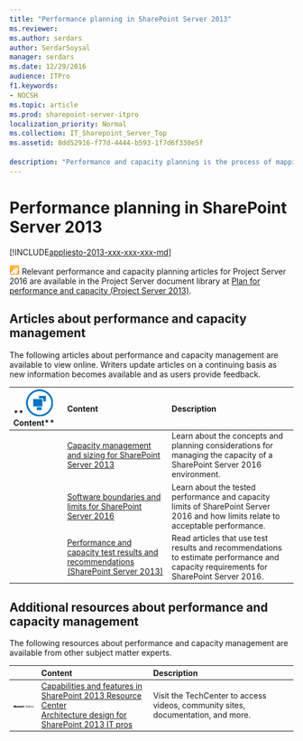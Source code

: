 ```yaml
---
title: "Performance planning in SharePoint Server 2013"
ms.reviewer: 
ms.author: serdars
author: SerdarSoysal
manager: serdars
ms.date: 12/29/2016
audience: ITPro
f1.keywords:
- NOCSH
ms.topic: article
ms.prod: sharepoint-server-itpro
localization_priority: Normal
ms.collection: IT_Sharepoint_Server_Top
ms.assetid: 8dd52916-f77d-4444-b593-1f7d6f330e5f

description: "Performance and capacity planning is the process of mapping your solution design for SharePoint Server to a farm size and set of hardware that supports your business goals."
---
```


# Performance planning in SharePoint Server 2013

[!INCLUDE[appliesto-2013-xxx-xxx-xxx-md](../includes/appliesto-2013-xxx-xxx-xxx-md.md)]
  
![Small icon representing Microsoft Project](../media/ProjectIconSmall.png) Relevant performance and capacity planning articles for Project Server 2016 are available in the Project Server document library at [Plan for performance and capacity (Project Server 2013)](/project/plan-for-performance-and-capacity-in-project-server-2013).
  
## Articles about performance and capacity management

The following articles about performance and capacity management are available to view online. Writers update articles on a continuing basis as new information becomes available and as users provide feedback.
  
|**        ![Building blocks](../media/mod_icon_buildingblock_M.png)          Content**|**Content**|**Description**|
|:-----|:-----|:-----|
||[Capacity management and sizing for SharePoint Server 2013](capacity-management-and-sizing-for-sharepoint-server-2013.md) <br/> |Learn about the concepts and planning considerations for managing the capacity of a SharePoint Server 2016 environment.  <br/> |
||[Software boundaries and limits for SharePoint Server 2016](../install/software-boundaries-and-limits-0.md) <br/> |Learn about the tested performance and capacity limits of SharePoint Server 2016 and how limits relate to acceptable performance.  <br/> |
||[Performance and capacity test results and recommendations (SharePoint Server 2013)](performance-and-capacity-test-results-and-recommendations-for-sharepoint-2013.md) <br/> |Read articles that use test results and recommendations to estimate performance and capacity requirements for SharePoint Server 2016.  <br/> |
   
## Additional resources about performance and capacity management

The following resources about performance and capacity management are available from other subject matter experts. 
  
||**Content**|**Description**|
|:-----|:-----|:-----|
|![TechNet logo](../media/otc_LandingPage_55px_MSTechNetLogo.png)|[Capabilities and features in SharePoint 2013 Resource Center](/sharepoint/) <br/> [Architecture design for SharePoint 2013 IT pros](/sharepoint/) <br/> |Visit the TechCenter to access videos, community sites, documentation, and more.  <br/> |
   

